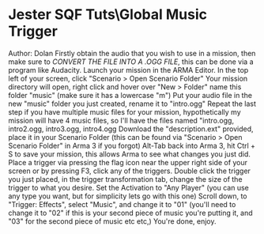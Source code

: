 # Jester SQF Tuts\Global Music Trigger
Author: Dolan
Firstly obtain the audio that you wish to use in a mission, then make sure to *CONVERT THE FILE INTO A .OGG FILE*, this can be done via a program like Audacity.
Launch your mission in the ARMA Editor. In the top left of your screen, click "Scenario > Open Scenario Folder"
Your mission directory will open, right click and hover over "New > Folder" name this folder "music" (make sure it has a lowercase "m")
Put your audio file in the new "music" folder you just created, rename it to "intro.ogg"
Repeat the last step if you have multiple music files for your mission, hypothetically my mission will have 4 music files, so I'll have the files named "intro.ogg, intro2.ogg, intro3.ogg, intro4.ogg 
Download the "description.ext" provided, place it in your Scenario Folder (this can be found via "Scenario > Open Scenario Folder" in Arma 3 if you forgot)
Alt-Tab back into Arma 3, hit Ctrl + S to save your mission, this allows Arma to see what changes you just did.
Place a trigger via pressing the flag icon near the upper right side of your screen or by pressing F3, click any of the triggers.
Double click the trigger you just placed, in the trigger transformation tab, change the size of the trigger to what you desire.
Set the Activation to "Any Player" (you can use any type you want, but for simplicity lets go with this one)
Scroll down, to "Trigger: Effects", select "Music", and change it to "01" (you'll need to change it to "02" if this is your second piece of music you're putting it, and "03" for the second piece of music etc etc,)
You're done, enjoy.